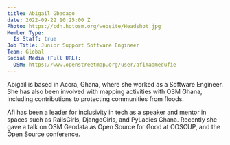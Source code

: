 ```yaml
---
title: Abigail Gbadago
date: 2022-09-22 10:25:00 Z
Photo: https://cdn.hotosm.org/website/Headshot.jpg
Member Type:
  Is Staff: true
Job Title: Junior Support Software Engineer
Team: Global
Social Media (Full URL):
  OSM: https://www.openstreetmap.org/user/afimaamedufie
---
```


Abigail is based in Accra, Ghana, where she worked as a Software Engineer. She has also been involved with mapping activities with OSM Ghana, including contributions to protecting communities from floods.  

Afi has been a leader for inclusivity in tech as a speaker and mentor in spaces such as RailsGirls, DjangoGirls, and PyLadies Ghana. Recently she gave a talk on OSM Geodata as Open Source for Good at COSCUP, and the Open Source conference.